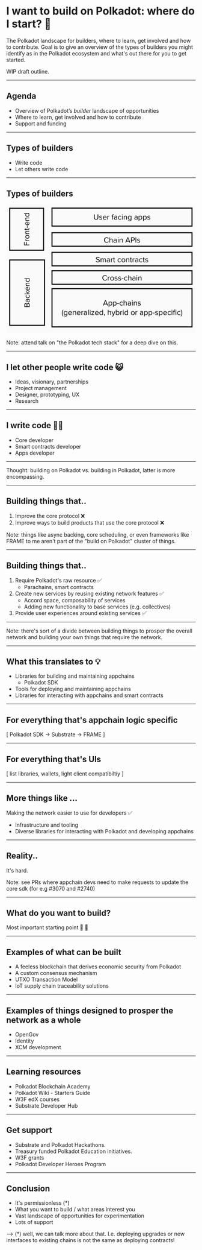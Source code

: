 #  I want to build on Polkadot: where do I start? 👷

The Polkadot landscape for builders, where to learn, get involved and how to contribute.
Goal is to give an overview of the types of builders you might identify as in the Polkadot ecosystem and what's out there for you to get started.

WIP draft outline.

---

## Agenda

- Overview of Polkadot’s _builder_ landscape of opportunities
- Where to learn, get involved and how to contribute
- Support and funding

--- 

## Types of builders

* Write code
* Let others write code

---

## Types of builders

![web3stack](../assets/web3-tech-stack.png)

Note: attend talk on "the Polkadot tech stack" for a deep dive on this.

---

## I let other people write code 😺

* Ideas, visionary, partnerships
* Project management
* Designer, prototyping, UX
* Research

---

## I write code 🧑‍💻

* Core developer
* Smart contracts developer
* Apps developer

---

Thought: building on Polkadot vs. building in Polkadot, latter is more encompassing.

---

## Building things that..

1. Improve the core protocol ❌
1. Improve ways to build products that use the core protocol ❌

Note: things like async backing, core scheduling, or even frameworks like FRAME to me aren't part of the "build on Polkadot" cluster of things.

---

## Building things that..

1. Require Polkadot's raw resource ✅
    * Parachains, smart contracts
1. Create new services by reusing existing network features  ✅
    * Accord space, composability of services
    * Adding new functionality to base services (e.g. collectives)
1. Provide user experiences around existing services ✅

---

Note: there's sort of a divide between building things to prosper the overall network and building your own things that require the network.

---

## What this translates to 💡

* Libraries for building and maintaining appchains
    * Polkadot SDK
* Tools for deploying and maintaining appchains
* Libraries for interacting with appchains and smart contracts
 
---

## For everything that's appchain logic specific

[ Polkadot SDK -> Substrate -> FRAME ]

---

## For everything that's UIs

[ list libraries, wallets, light client compatibiltiy ]

----

## More things like ... 

Making the network easier to use for developers ✅
* Infrastructure and tooling
* Diverse libraries for interacting with Polkadot and developing appchains

----

## Reality..

It's hard.

Note: see PRs where appchain devs need to make requests to update the core sdk (for e.g #3070 and #2740)

---

## What do you want to build?

Most important starting point 🌈 🦄

---

## Examples of what can be built

* A feeless blockchain that derives economic security from Polkadot
* A custom consensus mechanism
* UTXO Transaction Model
* IoT supply chain traceability solutions

---

## Examples of things designed to prosper the network as a whole

* OpenGov
* Identity
* XCM development

---

## Learning resources

* Polkadot Blockchain Academy
* Polkadot Wiki - Starters Guide
* W3F edX courses
* Substrate Developer Hub

---

## Get support 

* Substrate and Polkadot Hackathons.
* Treasury funded Polkadot Education initiatives.
* W3F grants
* Polkadot Developer Heroes Program

---

## Conclusion

* It's permissionless (*)
* What you want to build / what areas interest you
* Vast landscape of opportunities for experimentation
* Lots of support

--> (*) well, we can talk more about that. I.e. deploying upgrades or new interfaces to existing chains is not the same as deploying contracts!
